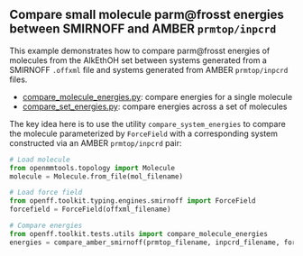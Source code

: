 ## Compare small molecule parm@frosst energies between SMIRNOFF and AMBER `prmtop/inpcrd`

This example demonstrates how to compare parm@frosst energies of molecules from the AlkEthOH set between systems generated from a SMIRNOFF `.offxml` file and systems generated from AMBER `prmtop/inpcrd` files.

* [compare_molecule_energies.py](https://github.com/openforcefield/openff-toolkit/blob/master/examples/SMIRNOFF_comparison/compare_molecule_energies.py): compare energies for a single molecule
* [compare_set_energies.py](https://github.com/openforcefield/openff-toolkit/blob/master/examples/SMIRNOFF_comparison/compare_set_energies.py): compare energies across a set of molecules

The key idea here is to use the utility `compare_system_energies` to compare the molecule parameterized by `ForceField` with a corresponding system constructed via an AMBER `prmtop/inpcrd` pair:

```python
# Load molecule
from openmmtools.topology import Molecule
molecule = Molecule.from_file(mol_filename)

# Load force field
from openff.toolkit.typing.engines.smirnoff import ForceField
forcefield = ForceField(offxml_filename)

# Compare energies
from openff.toolkit.tests.utils import compare_molecule_energies
energies = compare_amber_smirnoff(prmtop_filename, inpcrd_filename, forcefield, molecule)
```
